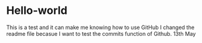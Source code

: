# Hello-world
This is a test and it can make me knowing how to use GitHub
I changed the readme file becasue I want to test the commits function of Github. 13th May
